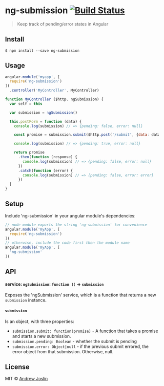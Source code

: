 # ng-submission [![Build Status](https://travis-ci.org/ajoslin/ng-submission.svg?branch=master)](https://travis-ci.org/ajoslin/ng-submission)

> Keep track of pending/error states in Angular

## Install

```
$ npm install --save ng-submission
```


## Usage

```js
angular.module('myapp', [
  require('ng-submission')
])
  .controller('MyController', MyController)

function MyController ($http, ngSubmission) {
  var self = this

  var submission = ngSubmission()

  this.postForm = function (data) {
    console.log(submission) // => {pending: false, error: null}

    const promise = submission.submit($http.post('/submit', {data: data}))

    console.log(submission) // => {pending: true, error: null}

    return promise
      .then(function (response) {
        console.log(submission) // => {pending: false, error: null}
      })
      .catch(function (error) {
        console.log(submission) // => {pending: false, error: error}
      })
  }
}
```

## Setup

Include 'ng-submission' in your angular module's dependencies:

```js
// node module exports the string 'ng-submission' for convenience
angular.module('myApp', [
  require('ng-submission')
])
// otherwise, include the code first then the module name
angular.module('myApp', [
  'ng-submission'
])
```

## API

#### service: `ngSubmission`: `function ()` -> `submission`

Exposes the 'ngSubmission' service, which is a function that returns a new `submission` instance.

#### `submission`

Is an object, with three properties:

- `submission.submit: function(promise)` - A function that takes a promise and starts a new submission.
- `submission.pending: Boolean` - whether the submit is pending
- `submission.error: Object|null` - if the previous submit errored, the error object from that submission. Otherwise, null.

## License

MIT © [Andrew Joslin](http://ajoslin.com)
